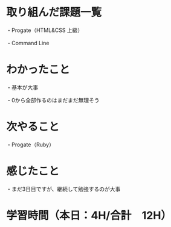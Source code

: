 # 取り組んだ課題一覧
・Progate（HTML&CSS 上級）

・Command Line

# わかったこと
・基本が大事

・0から全部作るのはまだまだ無理そう

# 次やること
・Progate（Ruby）

# 感じたこと
・まだ3日目ですが、継続して勉強するのが大事

# 学習時間（本日：4H/合計　12H）
